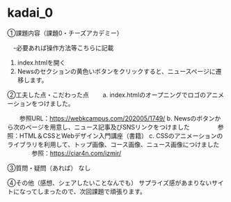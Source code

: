 # kadai_0
①課題内容（課題0・チーズアカデミー）

　-必要あれば操作方法等こちらに記載
 1. index.htmlを開く
 2. Newsのセクションの黄色いボタンをクリックすると、ニュースページに遷移します。
 
②工夫した点・こだわった点
　　a. index.htmlのオープニングでロゴのアニメーションをつけました。
  
  　　参照URL：https://webkcampus.com/202005/1749/
 b. Newsのボタンから次のページを用意し、ニュース記事及びSNSリンクをつけました
　　 　　参照：HTML＆CSSとWebデザイン入門講座（書籍）
 c. CSSのアニメーションのライブラリを利用して、トップ画像、コース画像、ニュース画像につけました
 　　　　参照：https://ciar4n.com/izmir/

③質問・疑問（あれば）
なし

④その他（感想、シェアしたいことなんでも）
サプライズ感があまりないサイトになってしまったので、次回課題で頑張ります。

